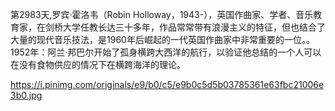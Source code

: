 第2983天,罗宾·霍洛韦（Robin Holloway，1943-），英国作曲家、学者、音乐教育家，在剑桥大学任教长达三十多年，作品常常带有浪漫主义的特征，但也结合了大量的现代音乐技法，是1960年后崛起的一代英国作曲家中非常重要的一位。。
1952年：阿兰·邦巴尔开始了孤身横跨大西洋的航行，以验证他总结的一个人可以在没有食物供应的情况下在横跨海洋的理论。

https://i.pinimg.com/originals/e9/b0/c5/e9b0c5d5b03785361e63fbc21006e3b0.jpg
